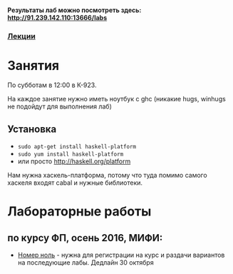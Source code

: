 #### Результаты лаб можно посмотреть здесь: http://91.239.142.110:13666/labs
### [Лекции](https://github.com/agsh/fp-slides)

# Занятия

По субботам в 12:00 в К-923.

На каждое занятие нужно иметь ноутбук с ghc (никакие hugs, winhugs не подойдут для выполнения лаб)

## Установка
* `sudo apt-get install haskell-platform`
* `sudo yum install haskell-platform`
* или просто http://haskell.org/platform

Нам нужна хаскель-платформа, потому что туда помимо самого хаскеля входят cabal и нужные библиотеки.

# Лабораторные работы

## по курсу ФП, осень 2016, МИФИ:

* [Номер ноль](/lab0) - нужна для регистрации на курс и раздачи вариантов на последующие лабы. Дедлайн 30 октября
